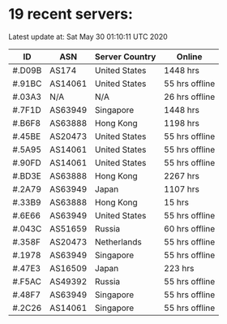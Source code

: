 # 19 recent servers:

Latest update at: Sat May 30 01:10:11 UTC 2020

| ID | ASN | Server Country | Online |
| -- | --- | -------------- | ------ |
| #.D09B | AS174 | United States | 1448 hrs |
| #.91BC | AS14061 | United States | 55 hrs offline |
| #.03A3 | N/A | N/A | 26 hrs offline |
| #.7F1D | AS63949 | Singapore | 1448 hrs |
| #.B6F8 | AS63888 | Hong Kong | 1198 hrs |
| #.45BE | AS20473 | United States | 55 hrs offline |
| #.5A95 | AS14061 | United States | 55 hrs offline |
| #.90FD | AS14061 | United States | 55 hrs offline |
| #.BD3E | AS63888 | Hong Kong | 2267 hrs |
| #.2A79 | AS63949 | Japan | 1107 hrs |
| #.33B9 | AS63888 | Hong Kong | 15 hrs |
| #.6E66 | AS63949 | United States | 55 hrs offline |
| #.043C | AS51659 | Russia | 60 hrs offline |
| #.358F | AS20473 | Netherlands | 55 hrs offline |
| #.1978 | AS63949 | Singapore | 55 hrs offline |
| #.47E3 | AS16509 | Japan | 223 hrs |
| #.F5AC | AS49392 | Russia | 55 hrs offline |
| #.48F7 | AS63949 | Singapore | 55 hrs offline |
| #.2C26 | AS14061 | Singapore | 55 hrs offline |

